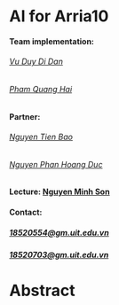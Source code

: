 # AI for Arria10
  #### Team implementation:
  ######  [Vu Duy Di Dan](https://www.facebook.com/vuduydidan)
  ###### [Pham Quang Hai](https://www.facebook.com/QuangHai.132)
  #### Partner:              
  ###### [Nguyen Tien Bao](https://www.facebook.com/nguyentienbao8102) 
  ###### [Nguyen Phan Hoang Duc](https://www.facebook.com/caphedenthomngon)
  #### Lecture: [Nguyen Minh Son](https://www.facebook.com/sonhardware)
  #### Contact: 
  ##### 18520554@gm.uit.edu.vn
  ##### 18520703@gm.uit.edu.vn
  
# Abstract
